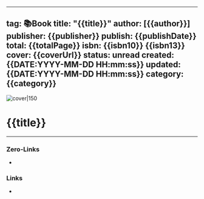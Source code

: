
---
tag: 📚Book
title: "{{title}}"
author: [{{author}}]
publisher: {{publisher}}
publish: {{publishDate}}
total: {{totalPage}}
isbn: {{isbn10}} {{isbn13}}
cover: {{coverUrl}}
status: unread
created: {{DATE:YYYY-MM-DD HH:mm:ss}}
updated: {{DATE:YYYY-MM-DD HH:mm:ss}}
category: {{category}}
---

![cover|150]({{coverUrl}})

# {{title}}

___
### Zero-Links
- 

### Links
- 